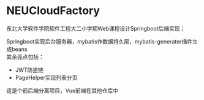 # NEUCloudFactory  
东北大学软件学院软件工程大二小学期Web课程设计Springboot后端实现；  

Springboot实现后台服务器，mybatis作数据持久层，mybatis-generater插件生成beans  
其余亮点包括：
+ JWT防盗链
+ PageHelper实现列表分页  

这是个前后端分离项目，Vue前端在其他仓库中
